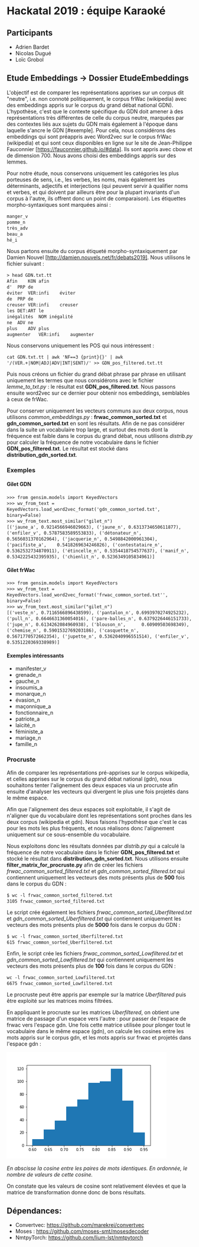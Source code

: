 # Hackatal 2019 : équipe Karaoké

## Participants

- Adrien Bardet
- Nicolas Dugué
- Loïc Grobol

## Etude Embeddings -> Dossier EtudeEmbeddings

L'objectif est de comparer les représentations apprises sur un corpus dit "neutre", i.e. non connoté politiquement, le corpus frWac (wikipedia) avec des embeddings appris sur le corpus du grand débat national GDN). L'hypothèse, c'est que le contexte spécifique du GDN doit amener à des représentations très différentes de celle du corpus neutre, marquées par des contextes liés aux sujets du GDN mais également à l'époque dans laquelle s'ancre le GDN [#exemple]. Pour cela, nous considérons des embeddings qui sont préappris avec Word2vec sur le corpus frWac (wikipedia) et qui sont ceux disponibles en ligne sur le site de Jean-Philippe Fauconnier [https://fauconnier.github.io/#data]. Ils sont appris avec cbow et de dimension 700. Nous avons choisi des embeddings appris sur des lemmes.

Pour notre étude, nous conservons uniquement les catégories les plus porteuses de sens, i.e., les verbes, les noms, mais également les déterminants, adjectifs et interjections (qui peuvent servir à qualifier noms et verbes, et qui doivent par ailleurs être pour la plupart invariants d'un corpus à l'autre, ils offrent donc un point de comparaison).
Les étiquettes morpho-syntaxiques sont marquées ainsi : 
    
    manger_v
    pomme_n
    très_adv
    beau_a
    hé_i
    
Nous partons ensuite du corpus étiqueté morpho-syntaxiquement par Damien Nouvel [http://damien.nouvels.net/fr/debats2019]. Nous utilisons le fichier suivant :
    
    > head GDN.txt.tt 
    Afin	KON	afin
    d'	PRP	de
    éviter	VER:infi	éviter
    de	PRP	de
    creuser	VER:infi	creuser
    les	DET:ART	le
    inégalités	NOM	inégalité
    ne	ADV	ne
    plus	ADV	plus
    augmenter	VER:infi	augmenter
    
Nous conservons uniquement les POS qui nous intéressent :

    cat GDN.txt.tt | awk 'NF==3 {print}{}' | awk '/(VER.+|NOM|ADJ|ADV|INT|SENT)/' >> GDN_pos_filtered.txt.tt

Puis nous créons un fichier du grand débat phrase par phrase en utilisant uniquement les termes que nous considérons avec le fichier *lemme_to_txt.py* : le résultat est **GDN_pos_filtered.txt**.
Nous passons ensuite word2vec sur ce dernier pour obtenir nos embeddings, semblables à ceux de frWac.

Pour conserver uniquement les vecteurs communs aux deux corpus, nous utilisons *common_embeddings.py* : **frwac_common_sorted.txt** et **gdn_common_sorted.txt** en sont les résultats.
Afin de ne pas considérer dans la suite un vocabulaire trop large, et surtout des mots dont la fréquence est faible dans le corpus du grand débat, nous utilisons *distrib.py* pour calculer la fréquence de notre vocabulaire dans le fichier **GDN_pos_filtered.txt**. Le résultat est stocké dans **distribution_gdn_sorted.txt**.

### Exemples

#### Gilet GDN

	>>> from gensim.models import KeyedVectors
	>>> wv_from_text = KeyedVectors.load_word2vec_format('gdn_common_sorted.txt', binary=False)
	>>> wv_from_text.most_similar("gilet_n")
	[('jaune_a', 0.9214566946029663), ('jaune_n', 0.6313734650611877), ('enfiler_v', 0.5787583589553833), ('détonateur_n', 0.5656031370162964), ('jacquerie_n', 0.5498842000961304), ('pacifiste_a', 	0.5418269634246826), ('contestataire_n', 0.5362532734870911), ('étincelle_n', 0.5354418754577637), ('manif_n', 0.5342225432395935), ('chienlit_n', 0.5236349105834961)]

#### Gilet frWac

	>>> from gensim.models import KeyedVectors
	>>> wv_from_text = KeyedVectors.load_word2vec_format('frwac_common_sorted.txt'', binary=False)
	>>> wv_from_text.most_similar("gilet_n")
	[('veste_n', 0.7116566896438599), ('pantalon_n', 0.6993970274925232), ('pull_n', 0.6646631360054016), ('pare-balles_n', 0.6379226446151733), ('jupe_n', 0.6134262084960938), ('blouson_n', 		0.60909503698349), ('chemise_n', 0.5901532769203186), ('casquette_n', 0.5671770572662354), ('jupette_n', 0.5362040996551514), ('enfiler_v', 0.5351220369338989)]

#### Exemples intéressants

- manifester_v
- grenade_n
- gauche_n
- insoumis_a
- monarque_n
- évasion_n
- maçonnique_a
- fonctionnaire_n
- patriote_a
- laïcité_n
- féministe_a
- mariage_n
- famille_n

### Procruste

Afin de comparer les représentations pré-apprises sur le corpus wikipedia, et celles apprises sur le corpus du grand débat national (gdn), nous souhaitons tenter l'alignement des deux espaces via un procruste afin ensuite d'analyser les vecteurs qui divergent le plus une fois projetés dans le même espace.

Afin que l'alignement des deux espaces soit exploitable, il s'agit de n'aligner que du vocabulaire dont les représentations sont proches dans les deux corpus (wikipedia et gdn). Nous faisons l'hypothèse que c'est le cas pour les mots les plus fréquents, et nous réalisons donc l'alignement uniquement sur ce sous-ensemble du vocabulaire.

Nous exploitons donc les résultats données par *distrib.py* qui a calculé la fréquence de notre vocabulaire dans le fichier **GDN_pos_filtered.txt** et stocké le résultat dans **distribution_gdn_sorted.txt**. Nous utilisons ensuite **filter_matrix_for_procruste.py** afin de créer les fichiers *frwac_common_sorted_filtered.txt* et *gdn_common_sorted_filtered.txt* qui contiennent uniquement les vecteurs des mots présents plus de **500** fois dans le corpus du GDN : 

	$ wc -l frwac_common_sorted_filtered.txt 
	3105 frwac_common_sorted_filtered.txt

Le script crée également les fichiers *frwac_common_sorted_Uberfiltered.txt* et *gdn_common_sorted_Uberfiltered.txt* qui contiennent uniquement les vecteurs des mots présents plus de **5000** fois dans le corpus du GDN : 

	$ wc -l frwac_common_sorted_Uberfiltered.txt 
	615 frwac_common_sorted_Uberfiltered.txt
	
Enfin, le script crée les fichiers *frwac_common_sorted_Lowfiltered.txt* et *gdn_common_sorted_Lowfiltered.txt* qui contiennent uniquement les vecteurs des mots présents plus de **100** fois dans le corpus du GDN : 

	wc -l frwac_common_sorted_Lowfiltered.txt 
	6675 frwac_common_sorted_Lowfiltered.txt
	
Le procruste peut être appris par exemple sur la matrice *Uberfiltered* puis être exploité sur les matrices moins filtrées.

En appliquant le procruste sur les matrices *Uberfiltered*, on obtient une matrice de passage d'un espace vers l'autre : pour passer de l'espace de frwac vers l'espace gdn. Une fois cette matrice utilisée pour plonger tout le vocabulaire dans le même espace (gdn), on calcule les cosines entre les mots appris sur le corpus gdn, et les mots appris sur frwac et projetés dans l'espace gdn : 

![En abscis](plot/procruste_similarity_histogram.png)

*En abscisse la cosine entre les paires de mots identiques. En ordonnée, le nombre de valeurs de cette cosine.*

On constate que les valeurs de cosine sont relativement élevées et que la matrice de transformation donne donc de bons résultats.


## Dépendances: 

 
* Convertvec: 	https://github.com/marekrei/convertvec  
* Moses :	https://github.com/moses-smt/mosesdecoder  
* NmtpyTorch:	https://github.com/lium-lst/nmtpytorch  
